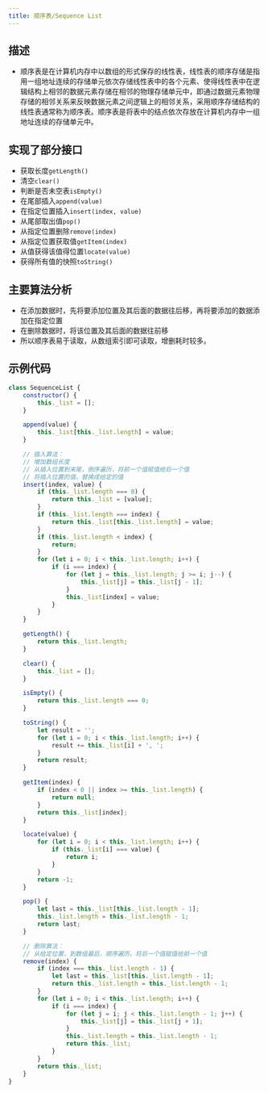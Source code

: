 ```yaml
---
title: 顺序表/Sequence List
---
```


## 描述
* 顺序表是在计算机内存中以数组的形式保存的线性表，线性表的顺序存储是指用一组地址连续的存储单元依次存储线性表中的各个元素、使得线性表中在逻辑结构上相邻的数据元素存储在相邻的物理存储单元中，即通过数据元素物理存储的相邻关系来反映数据元素之间逻辑上的相邻关系，采用顺序存储结构的线性表通常称为顺序表。顺序表是将表中的结点依次存放在计算机内存中一组地址连续的存储单元中。

<!-- more -->

## 实现了部分接口
* 获取长度`getLength()`
* 清空`clear()`
* 判断是否未空表`isEmpty()`
* 在尾部插入`append(value)`
* 在指定位置插入`insert(index, value)`
* 从尾部取出值`pop()`
* 从指定位置删除`remove(index)`
* 从指定位置获取值`getItem(index)`
* 从值获得该值得位置`locate(value)`
* 获得所有值的快照`toString()`

## 主要算法分析
* 在添加数据时，先将要添加位置及其后面的数据往后移，再将要添加的数据添加在指定位置
* 在删除数据时，将该位置及其后面的数据往前移
* 所以顺序表易于读取，从数组索引即可读取，增删耗时较多。

## 示例代码
```js
class SequenceList {
    constructor() {
        this._list = [];
    }

    append(value) {
        this._list[this._list.length] = value;
    }

    // 插入算法：
    // 增加数组长度
    // 从插入位置到末尾，倒序遍历，将前一个值赋值给后一个值
    // 将插入位置的值，替换成给定的值
    insert(index, value) {
        if (this._list.length === 0) {
            return this._list = [value];
        }
        if (this._list.length === index) {
            return this._list[this._list.length] = value;
        }
        if (this._list.length < index) {
            return;
        }
        for (let i = 0; i < this._list.length; i++) {
            if (i === index) {
                for (let j = this._list.length; j >= i; j--) {
                    this._list[j] = this._list[j - 1];
                }
                this._list[index] = value;
            }
        }
    }

    getLength() {
        return this._list.length;
    }

    clear() {
        this._list = [];
    }

    isEmpty() {
        return this._list.length === 0;
    }

    toString() {
        let result = '';
        for (let i = 0; i < this._list.length; i++) {
            result += this._list[i] + ', ';
        }
        return result;
    }

    getItem(index) {
        if (index < 0 || index >= this._list.length) {
            return null;
        }
        return this._list[index];
    }

    locate(value) {
        for (let i = 0; i < this._list.length; i++) {
            if (this._list[i] === value) {
                return i;
            }
        }
        return -1;
    }

    pop() {
        let last = this._list[this._list.length - 1];
        this._list.length = this._list.length - 1;
        return last;
    }

    // 删除算法：
    // 从给定位置，到数组最后，顺序遍历，将后一个值赋值给前一个值
    remove(index) {
        if (index === this._list.length - 1) {
            let last = this._list[this._list.length - 1];
            return this._list.length = this._list.length - 1;
        }
        for (let i = 0; i < this._list.length; i++) {
            if (i === index) {
                for (let j = i; j < this._list.length - 1; j++) {
                    this._list[j] = this._list[j + 1];
                }
                this._list.length = this._list.length - 1;
                return this._list;
            }
        }
        return this._list;
    }
}
```